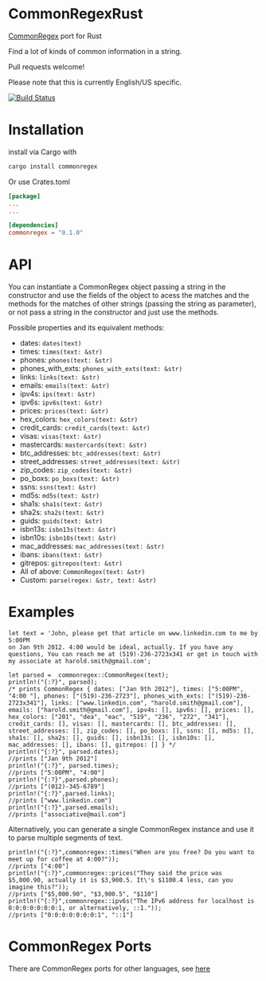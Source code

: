 CommonRegexRust
=============

[CommonRegex](https://github.com/madisonmay/CommonRegex/ "CommonRegex") port for Rust

Find a lot of kinds of common information in a string.

Pull requests welcome!

Please note that this is currently English/US specific.

[![Build Status](https://travis-ci.org/talyssonoc/commonregexjs.svg?branch=master)](https://travis-ci.org/hskang9/CommonRegexRust)

Installation
===
install via Cargo with

```sh
cargo install commonregex
```

Or use Crates.toml

```toml
[package]
...
...

[dependencies]
commonregex = "0.1.0"
```

API
===

You can instantiate a CommonRegex object passing a string in the constructor and use the fields of the object to acess the matches and the methods for the matches of other strings (passing the string as parameter), or not pass a string in the constructor and just use the methods.

Possible properties and its equivalent methods:

* dates: `dates(text)`                            
* times: `times(text: &str)`
* phones: `phones(text: &str)`
* phones_with_exts: `phones_with_exts(text: &str)`
* links: `links(text: &str)`
* emails: `emails(text: &str)`
* ipv4s: `ips(text: &str)`
* ipv6s: `ipv6s(text: &str)`
* prices: `prices(text: &str)`
* hex_colors: `hex_colors(text: &str)`
* credit_cards: `credit_cards(text: &str)`
* visas: `visas(text: &str)`
* mastercards: `mastercards(text: &str)`
* btc_addresses: `btc_addresses(text: &str)`
* street_addresses: `street_addresses(text: &str)`
* zip_codes: `zip_codes(text: &str)`
* po_boxs: `po_boxs(text: &str)`
* ssns: `ssns(text: &str)`
* md5s: `md5s(text: &str)`
* sha1s: `sha1s(text: &str)`
* sha2s: `sha2s(text: &str)`
* guids: `guids(text: &str)`
* isbn13s: `isbn13s(text: &str)`
* isbn10s: `isbn10s(text: &str)`
* mac_addresses: `mac_addresses(text: &str)`
* ibans: `ibans(text: &str)`
* gitrepos: `gitrepos(text: &str)`
* All of above: `CommonRegex(text: &str)`
* Custom: `parse(regex: &str, text: &str)`

Examples
========
```
let text = 'John, please get that article on www.linkedin.com to me by 5:00PM 
on Jan 9th 2012. 4:00 would be ideal, actually. If you have any 
questions, You can reach me at (519)-236-2723x341 or get in touch with
my associate at harold.smith@gmail.com';

let parsed =  commonregex::CommonRegex(text);
println!("{:?}", parsed);
/* prints CommonRegex { dates: ["Jan 9th 2012"], times: ["5:00PM", "4:00 "], phones: ["(519)-236-2723"], phones_with_exts: ["(519)-236-2723x341"], links: ["www.linkedin.com", "harold.smith@gmail.com"], emails: ["harold.smith@gmail.com"], ipv4s: [], ipv6s: [], prices: [], hex_colors: ["201", "dea", "eac", "519", "236", "272", "341"], credit_cards: [], visas: [], mastercards: [], btc_addresses: [], street_addresses: [], zip_codes: [], po_boxs: [], ssns: [], md5s: [], sha1s: [], sha2s: [], guids: [], isbn13s: [], isbn10s: [], mac_addresses: [], ibans: [], gitrepos: [] } */
println!("{:?}", parsed.dates);
//prints ["Jan 9th 2012"]
println!("{:?}", parsed.times);
//prints ["5:00PM", "4:00"]
println!("{:?}",parsed.phones);
//prints ["(012)-345-6789"]
println!("{:?}",parsed.links);
//prints ["www.linkedin.com"]
println!("{:?}",parsed.emails);
//prints ["associative@mail.com"]
```   

Alternatively, you can generate a single CommonRegex instance and use it to parse multiple segments of text.
```
println!("{:?}",commonregex::times("When are you free? Do you want to meet up for coffee at 4:00?"));
//prints ["4:00"]
println!("{:?}",commonregex::prices("They said the price was $5,000.90, actually it is $3,900.5. It\'s $1100.4 less, can you imagine this?"));
//prints ["$5,000.90", "$3,900.5", "$110"]
println!("{:?}",commonregex::ipv6s("The IPv6 address for localhost is 0:0:0:0:0:0:0:1, or alternatively, ::1."));
//prints ["0:0:0:0:0:0:0:1", "::1"]
```

CommonRegex Ports
=================
There are CommonRegex ports for other languages, see [here](https://github.com/madisonmay/CommonRegex/#commonregex-ports "CommonRegex ports")
